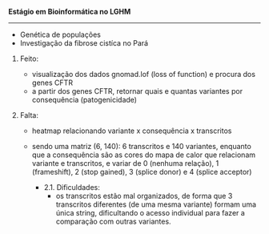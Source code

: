 **Estágio em Bioinformática no LGHM**
_________________________________________________________
- Genética de populações
- Investigação da fibrose cistíca no Pará

1. Feito:
   - visualização dos dados gnomad.lof (loss of function) e procura dos genes CFTR
   - a partir dos genes CFTR, retornar quais e quantas variantes por consequência (patogenicidade)

2. Falta:
    - heatmap relacionando variante x consequência x transcritos
    - sendo uma matriz (6, 140): 6 transcritos e 140 variantes, enquanto que a consequência são as cores do mapa de calor
      que relacionam variante e transcritos, e variar de 0 (nenhuma relação), 1 (frameshift), 2 (stop gained), 3 (splice donor) e 4 (splice acceptor)
        
        - 2.1. Dificuldades:
            - os transcritos estão mal organizados, de forma que 3 transcritos diferentes (de uma mesma variante) formam uma única string, dificultando
          o acesso individual para fazer a comparação com outras variantes.

